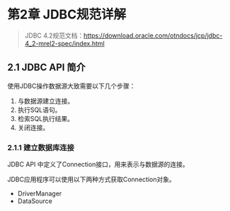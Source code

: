 # 第2章 JDBC规范详解

> JDBC 4.2规范文档：https://download.oracle.com/otndocs/jcp/jdbc-4_2-mrel2-spec/index.html

## 2.1 JDBC API 简介

使用JDBC操作数据源大致需要以下几个步骤：

1. 与数据源建立连接。
2. 执行SQL语句。
3. 检索SQL执行结果。
4. 关闭连接。

### 2.1.1 建立数据库连接

JDBC API 中定义了Connection接口，用来表示与数据源的连接。

JDBC应用程序可以使用以下两种方式获取Connection对象。

- DriverManager
- DataSource

